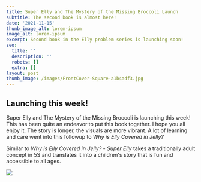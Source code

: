 ```yaml
---
title: Super Elly and The Mystery of the Missing Broccoli Launch
subtitle: The second book is almost here!
date: '2021-11-15'
thumb_image_alt: lorem-ipsum
image_alt: lorem-ipsum
excerpt: Second book in the Elly problem series is launching soon!
seo:
  title: ''
  description: ''
  robots: []
  extra: []
layout: post
thumb_image: /images/FrontCover-Square-a1b4adf3.jpg
---
```

## Launching this week!

Super Elly and The Mystery of the Missing Broccoli is launching this week!  This has been quite an endeavor to put this book together.  I hope you all enjoy it.  The story is longer, the visuals are more vibrant.  A lot of learning and care went into this followup to *Why is Elly Covered in Jelly?*

Similar to *Why is Elly Covered in Jelly?* - *Super Elly* takes a traditionally adult concept in 5S and translates it into a children's story that is fun and accessible to all ages.

![](/images/5S_Page.jpg)
